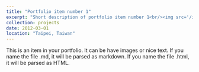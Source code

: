 ```yaml
---
title: "Portfolio item number 1"
excerpt: "Short description of portfolio item number 1<br/><img src='/images/500x300.png'>"
collection: projects
date: 2012-03-01
location: "Taipei, Taiwan"
---
```


This is an item in your portfolio. It can be have images or nice text. If you name the file .md, it will be parsed as markdown. If you name the file .html, it will be parsed as HTML. 